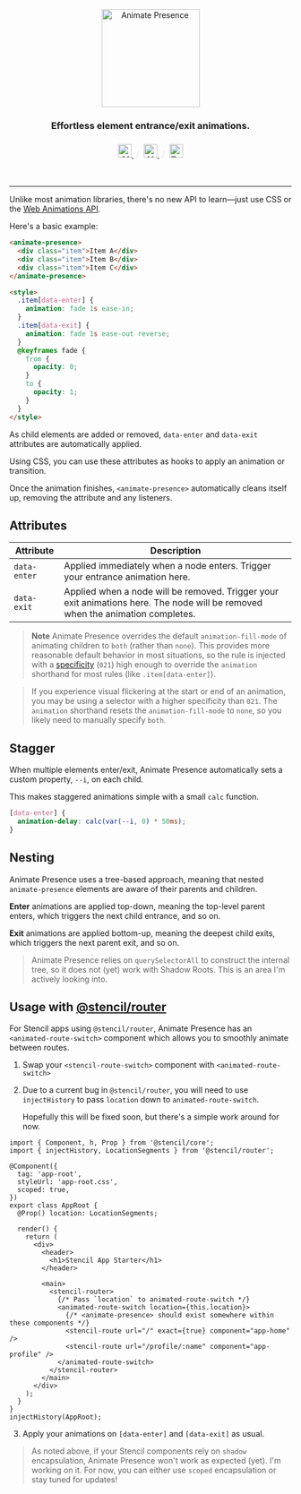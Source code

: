 <div align="center">
    <img src="https://raw.githubusercontent.com/natemoo-re/animate-presence/master/.github/assets/logo.svg?sanitize=true" alt="Animate Presence" width="175" style="margin:0 auto;"/>
</div>
<h3 align="center" style="text-align:center;">Effortless element entrance/exit animations.</h3>

<h3 align="center" style="text-align:center;color:#eee">
  <a href="https://github.com/natemoo-re/animate-presence">
    <img src="https://raw.githubusercontent.com/natemoo-re/animate-presence/master/.github/assets/logo-github.svg?sanitize=true" alt="GitHub" height="24"/>
  </a>
  &nbsp;/&nbsp;
  <a href="https://www.npmjs.com/package/animate-presence">
    <img src="https://raw.githubusercontent.com/natemoo-re/animate-presence/master/.github/assets/logo-npm.svg?sanitize=true" alt="NPM" height="24"/>
  </a>
  &nbsp;/&nbsp;
  <a href="https://animate-presence.now.sh/">
    <img src="https://raw.githubusercontent.com/natemoo-re/animate-presence/master/.github/assets/learn.svg?sanitize=true" alt="Examples" height="24"/>
  </a>
</h3>

<br />

---

Unlike most animation libraries, there's no new API to learn&mdash;just use CSS or the [Web Animations API](https://developer.mozilla.org/en-US/docs/Web/API/Web_Animations_API/Using_the_Web_Animations_API).

Here's a basic example:

```html
<animate-presence>
  <div class="item">Item A</div>
  <div class="item">Item B</div>
  <div class="item">Item C</div>
</animate-presence>

<style>
  .item[data-enter] {
    animation: fade 1s ease-in;
  }
  .item[data-exit] {
    animation: fade 1s ease-out reverse;
  }
  @keyframes fade {
    from {
      opacity: 0;
    }
    to {
      opacity: 1;
    }
  }
</style>
```

As child elements are added or removed, `data-enter` and `data-exit` attributes are automatically applied.

Using CSS, you can use these attributes as hooks to apply an animation or transition.

Once the animation finishes, `<animate-presence>` automatically cleans itself up, removing the attribute and any listeners.

## Attributes

| Attribute    | Description                                                                                                                    |
| ------------ | ------------------------------------------------------------------------------------------------------------------------------ |
| `data-enter` | Applied immediately when a node enters. Trigger your entrance animation here.                                                  |
| `data-exit`  | Applied when a node will be removed. Trigger your exit animations here. The node will be removed when the animation completes. |

> **Note** Animate Presence overrides the default `animation-fill-mode` of animating children to `both` (rather than `none`).
> This provides more reasonable default behavior in most situations, so the rule is injected with a [specificity](https://developer.mozilla.org/en-US/docs/Web/CSS/Specificity) (`021`) high enough to override the `animation` shorthand for most rules (like `.item[data-enter]`).

> If you experience visual flickering at the start or end of an animation, you may be using a selector with a higher specificity than `021`.
> The `animation` shorthand resets the `animation-fill-mode` to `none`, so you likely need to manually specify `both`.

## Stagger

When multiple elements enter/exit, Animate Presence automatically sets a custom property, `--i`, on each child.

This makes staggered animations simple with a small `calc` function.

```css
[data-enter] {
  animation-delay: calc(var(--i, 0) * 50ms);
}
```

## Nesting

Animate Presence uses a tree-based approach, meaning that nested `animate-presence` elements are aware of their parents and children.

**Enter** animations are applied top-down, meaning the top-level parent enters, which triggers the next child entrance, and so on.

**Exit** animations are applied bottom-up, meaning the deepest child exits, which triggers the next parent exit, and so on.

> Animate Presence relies on `querySelectorAll` to construct the internal tree, so it does not (yet) work with Shadow Roots.
> This is an area I'm actively looking into.

## Usage with [@stencil/router](https://github.com/ionic-team/stencil-router)

For Stencil apps using `@stencil/router`, Animate Presence has an `<animated-route-switch>` component which allows you to smoothly animate between routes.

1. Swap your `<stencil-route-switch>` component with `<animated-route-switch>`

2. Due to a current bug in `@stencil/router`, you will need to use `injectHistory` to pass `location` down to `animated-route-switch`.

   Hopefully this will be fixed soon, but there's a simple work around for now.

```tsx
import { Component, h, Prop } from '@stencil/core';
import { injectHistory, LocationSegments } from '@stencil/router';

@Component({
  tag: 'app-root',
  styleUrl: 'app-root.css',
  scoped: true,
})
export class AppRoot {
  @Prop() location: LocationSegments;

  render() {
    return (
      <div>
        <header>
          <h1>Stencil App Starter</h1>
        </header>

        <main>
          <stencil-router>
            {/* Pass `location` to animated-route-switch */}
            <animated-route-switch location={this.location}>
              {/* <animate-presence> should exist somewhere within these components */}
              <stencil-route url="/" exact={true} component="app-home" />
              <stencil-route url="/profile/:name" component="app-profile" />
            </animated-route-switch>
          </stencil-router>
        </main>
      </div>
    );
  }
}
injectHistory(AppRoot);
```

3. Apply your animations on `[data-enter]` and `[data-exit]` as usual.

> As noted above, if your Stencil components rely on `shadow` encapsulation, Animate Presence won't work as expected (yet). I'm working on it.
> For now, you can either use `scoped` encapsulation or stay tuned for updates!
